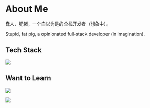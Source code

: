 # About Me

蠢人，肥猪，一个自以为是的全栈开发者（想象中）。

Stupid, fat pig, a opinionated full-stack developer (in imagination).

## Tech Stack

![](https://skillicons.dev/icons?i=js,ts,react,angular,py,fastapi)

## Want to Learn

![](https://skillicons.dev/icons?i=java,go,rust,dart,vue,svelte,wasm,lit,solidity,solidjs,threejs&perline=8)

![](https://skillicons.dev/icons?i=nodejs,nextjs,nestjs,nuxtjs,electron,tauri,prisma,mongodb,graphql,postgres,redis,nginx,spring,flask,django,flutter&perline=8)
